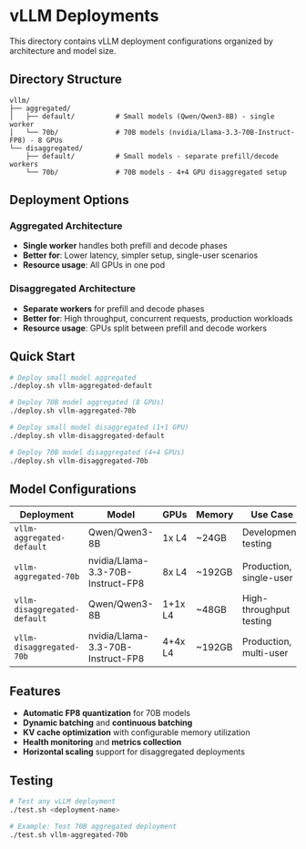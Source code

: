 # vLLM Deployments

This directory contains vLLM deployment configurations organized by architecture and model size.

## Directory Structure

```
vllm/
├── aggregated/
│   ├── default/          # Small models (Qwen/Qwen3-8B) - single worker
│   └── 70b/              # 70B models (nvidia/Llama-3.3-70B-Instruct-FP8) - 8 GPUs
└── disaggregated/
    ├── default/          # Small models - separate prefill/decode workers
    └── 70b/              # 70B models - 4+4 GPU disaggregated setup
```

## Deployment Options

### Aggregated Architecture
- **Single worker** handles both prefill and decode phases
- **Better for**: Lower latency, simpler setup, single-user scenarios
- **Resource usage**: All GPUs in one pod

### Disaggregated Architecture  
- **Separate workers** for prefill and decode phases
- **Better for**: High throughput, concurrent requests, production workloads
- **Resource usage**: GPUs split between prefill and decode workers

## Quick Start

```bash
# Deploy small model aggregated
./deploy.sh vllm-aggregated-default

# Deploy 70B model aggregated (8 GPUs)
./deploy.sh vllm-aggregated-70b

# Deploy small model disaggregated (1+1 GPU)
./deploy.sh vllm-disaggregated-default

# Deploy 70B model disaggregated (4+4 GPUs)
./deploy.sh vllm-disaggregated-70b
```

## Model Configurations

| Deployment | Model | GPUs | Memory | Use Case |
|------------|-------|------|--------|----------|
| `vllm-aggregated-default` | Qwen/Qwen3-8B | 1x L4 | ~24GB | Development, testing |
| `vllm-aggregated-70b` | nvidia/Llama-3.3-70B-Instruct-FP8 | 8x L4 | ~192GB | Production, single-user |
| `vllm-disaggregated-default` | Qwen/Qwen3-8B | 1+1x L4 | ~48GB | High-throughput testing |
| `vllm-disaggregated-70b` | nvidia/Llama-3.3-70B-Instruct-FP8 | 4+4x L4 | ~192GB | Production, multi-user |

## Features

- **Automatic FP8 quantization** for 70B models
- **Dynamic batching** and **continuous batching**
- **KV cache optimization** with configurable memory utilization
- **Health monitoring** and **metrics collection**
- **Horizontal scaling** support for disaggregated deployments

## Testing

```bash
# Test any vLLM deployment
./test.sh <deployment-name>

# Example: Test 70B aggregated deployment
./test.sh vllm-aggregated-70b
```
